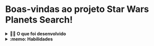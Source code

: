 # Boas-vindas ao projeto Star Wars Planets Search!


<details>
  <summary><strong>👨‍💻 O que foi desenvolvido</strong></summary><br />

  Foi desenvolvido uma lista com filtros de planetas do universo de Star Wars usando **Context API e Hooks** para controlar os estados globais.
</details>


<details>
  <summary><strong>:memo: Habilidades</strong></summary><br />

  Nesse projeto, foi utilizado:

  * A _Context API_ do **React** para gerenciar estado.
  * O _React Hook useState_;
  * O _React Hook useContext_;
  * O _React Hook useEffect_;
  * O _React Hooks_ customizados.
  * O _styled-components_ para estilização.
</details>
